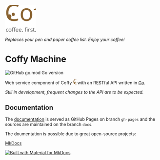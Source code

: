 <img alt="coffy_logo_dark_bg.svg" src="assets/logo/coffy_logo_dark_bg.svg" width="20%" />

_Replaces your pen and paper coffee list. Enjoy your coffee!_

# Coffy Machine

![GitHub go.mod Go version](https://img.shields.io/github/go-mod/go-version/sven1103/coffy-machine)

Web service component of Coffy <img alt="Coffy icon" src="assets/logo/coffy_logo_icon.svg" height="16px"/> with an RESTful API written in [Go](https://github.com/golang/go).

*Still in development, frequent changes to the API are to be expected.*

## Documentation

The [documentation](https://sven1103.github.io/coffy-machine/) is served as GitHub Pages on branch `gh-pages` and the sources are maintained on the branch `docs`.

The doumentation is possible due to great open-source projects:

[MkDocs](https://www.mkdocs.org) 

[![Built with Material for MkDocs](https://img.shields.io/badge/Material_for_MkDocs-526CFE?style=for-the-badge&logo=MaterialForMkDocs&logoColor=white)](https://squidfunk.github.io/mkdocs-material/) 

